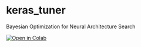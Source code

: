# keras_tuner
Bayesian Optimization for Neural Architecture Search

[![Open in Colab](https://colab.research.google.com/assets/colab-badge.svg)](https://colab.research.google.com/github/lmassaron/keras_tuner/blob/main/keras-tuner.ipynb)
